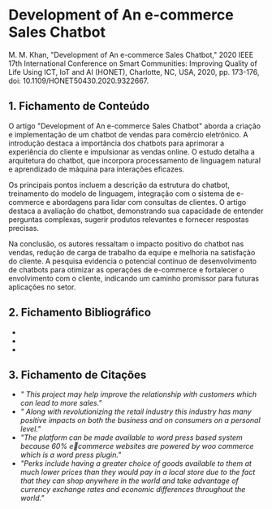 # Development of An e-commerce Sales Chatbot

M. M. Khan, "Development of An e-commerce Sales Chatbot," 2020 IEEE 17th International Conference on Smart Communities: Improving Quality of Life Using ICT, IoT and AI (HONET), Charlotte, NC, USA, 2020, pp. 173-176, doi: 10.1109/HONET50430.2020.9322667.

## 1. Fichamento de Conteúdo

O artigo "Development of An e-commerce Sales Chatbot" aborda a criação e implementação de um chatbot de vendas para comércio eletrônico. A introdução destaca a importância dos chatbots para aprimorar a experiência do cliente e impulsionar as vendas online. O estudo detalha a arquitetura do chatbot, que incorpora processamento de linguagem natural e aprendizado de máquina para interações eficazes.

Os principais pontos incluem a descrição da estrutura do chatbot, treinamento do modelo de linguagem, integração com o sistema de e-commerce e abordagens para lidar com consultas de clientes. O artigo destaca a avaliação do chatbot, demonstrando sua capacidade de entender perguntas complexas, sugerir produtos relevantes e fornecer respostas precisas.

Na conclusão, os autores ressaltam o impacto positivo do chatbot nas vendas, redução de carga de trabalho da equipe e melhoria na satisfação do cliente. A pesquisa evidencia o potencial contínuo de desenvolvimento de chatbots para otimizar as operações de e-commerce e fortalecer o envolvimento com o cliente, indicando um caminho promissor para futuras aplicações no setor.

## 2. Fichamento Bibliográfico 

* 
* 
* 
## 3. Fichamento de Citações 

* _" This project may help improve the relationship with 
customers which can lead to more sales."_
* _" Along with revolutionizing the retail industry this 
industry has many positive impacts on both the business and 
on consumers on a personal level."_
* _"The platform can 
be made available to word press based system because 60% ecommerce websites are powered by woo commerce which is a 
word press plugin."_
* _"Perks include having a greater choice of goods available to 
them at much lower prices than they would pay in a local store 
due to the fact that they can shop anywhere in the world and 
take advantage of currency exchange rates and economic 
differences throughout the world."_
